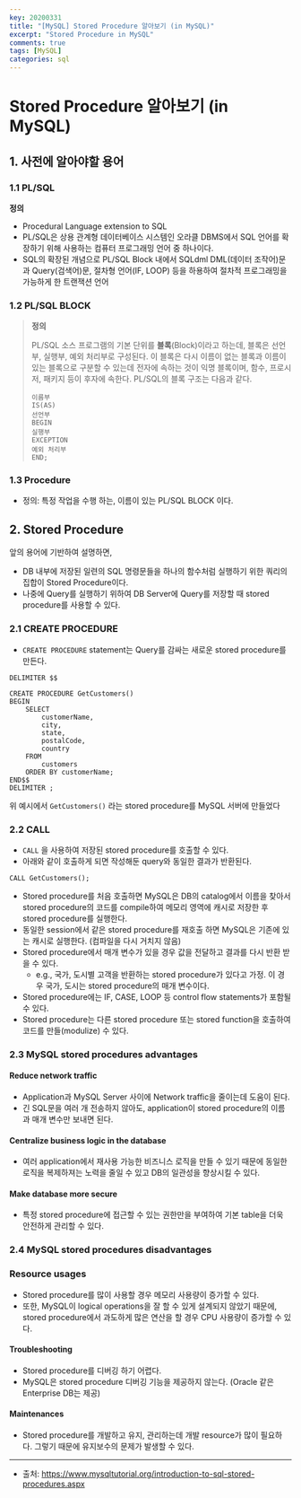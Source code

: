 ```yaml
---
key: 20200331
title: "[MySQL] Stored Procedure 알아보기 (in MySQL)"
excerpt: "Stored Procedure in MySQL"
comments: true
tags: [MySQL]
categories: sql
---
```


# Stored Procedure 알아보기 (in MySQL)

## 1. 사전에 알아야할 용어

### 1.1 PL/SQL

**정의**

- Procedural Language extension to SQL
- PL/SQL은 상용 관계형 데이터베이스 시스템인 오라클 DBMS에서 SQL 언어를 확장하기 위해 사용하는 컴퓨터 프로그래밍 언어 중 하나이다.
- SQL의 확장된 개념으로 PL/SQL Block 내에서 SQLdml DML(데이터 조작어)문과 Query(검색어)문, 절차형 언어(IF, LOOP) 등을 하용하여 절차적 프로그래밍을 가능하게 한 트랜잭션 언어



### 1.2 PL/SQL BLOCK

> **정의**
>
> PL/SQL 소스 프로그램의 기본 단위를 **블록**(Block)이라고 하는데, 블록은 선언부, 실행부, 예외 처리부로 구성된다. 이 블록은 다시 이름이 없는 블록과 이름이 있는 블록으로 구분할 수 있는데 전자에 속하는 것이 익명 블록이며, 함수, 프로시저, 패키지 등이 후자에 속한다. PL/SQL의 블록 구조는 다음과 같다.
>
> ```
> 이름부
> IS(AS)
> 선언부
> BEGIN
> 실행부
> EXCEPTION
> 예외 처리부
> END;
> ```
>
> [출처]: https://thebook.io/006696/part02/ch08/01/01/	"오라클 SQL과 PL/SQL을 다루는 기술"



### 1.3 Procedure

- 정의: 특정 작업을 수행 하는, 이름이 있는 PL/SQL BLOCK 이다.



## 2. Stored Procedure

앞의 용어에 기반하여 설명하면,

- DB 내부에 저장된 일련의 SQL 명령문들을 하나의 함수처럼 실행하기 위한 쿼리의 집합이 Stored Procedure이다.
- 나중에 Query를 실행하기 위하여 DB Server에 Query를 저장할 때 stored procedure를 사용할 수 있다.



### 2.1 CREATE PROCEDURE

- `CREATE PROCEDURE` statement는 Query를 감싸는 새로운 stored procedure를 만든다.

```mysql
DELIMITER $$
 
CREATE PROCEDURE GetCustomers()
BEGIN
    SELECT 
        customerName, 
        city, 
        state, 
        postalCode, 
        country
    FROM
        customers
    ORDER BY customerName;    
END$$
DELIMITER ;
```

위 예시에서 `GetCustomers()` 라는 stored procedure를 MySQL 서버에 만들었다



### 2.2 CALL

- `CALL` 을 사용하여 저장된 stored procedure를 호출할 수 있다.
- 아래와 같이 호출하게 되면 작성해둔 query와 동일한 결과가 반환된다.

```mysql
CALL GetCustomers();
```

- Stored procedure를 처음 호출하면 MySQL은 DB의 catalog에서 이름을 찾아서 stored procedure의 코드를 compile하여 메모리 영역에 캐시로 저장한 후 stored procedure를 실행한다.
- 동일한 session에서 같은 stored procedure를 재호출 하면 MySQL은 기존에 있는 캐시로 실행한다. (컴파일을 다시 거치지 않음)
- Stored procedure에서 매개 변수가 있을 경우 값을 전달하고 결과를 다시 반환 받을 수 있다. 
  - e.g., 국가, 도시별 고객을 반환하는 stored procedure가 있다고 가정. 이 경우 국가, 도시는 stored procedure의 매개 변수이다.
- Stored procedure에는 IF, CASE, LOOP 등 control flow statements가 포함될 수 있다. 
- Stored procedure는  다른 stored procedure 또는 stored function을 호출하여 코드를 만들(modulize) 수 있다.



### 2.3 MySQL stored procedures advantages

#### Reduce network traffic

- Application과 MySQL Server 사이에 Network traffic을 줄이는데 도움이 된다. 
- 긴 SQL문을 여러 개 전송하지 않아도,  application이 stored procedure의 이름과 매개 변수만 보내면 된다.

#### Centralize business logic in the database

- 여러 application에서 재사용 가능한 비즈니스 로직을 만들 수 있기 때문에 동일한 로직을 복제하져는 노력을 줄일 수 있고 DB의 일관성을 향상시킬 수 있다.

#### Make database more secure

- 특정 stored procedure에 접근할 수 있는 권한만을 부여하여 기본 table을 더욱 안전하게 관리할 수 있다. 

### 2.4 MySQL stored procedures disadvantages

### Resource usages

- Stored procedure를 많이 사용할 경우 메모리 사용량이 증가할 수 있다.
- 또한, MySQL이 logical operations을 잘 할 수 있게 설계되지 않았기 때문에, stored procedure에서 과도하게 많은 연산을 할 경우 CPU 사용량이 증가할 수 있다.

#### Troubleshooting

- Stored procedure를 디버깅 하기 어렵다.
- MySQL은 stored procedure 디버깅 기능을 제공하지 않는다. (Oracle 같은 Enterprise DB는 제공)

#### Maintenances

- Stored procedure를 개발하고 유지, 관리하는데 개발 resource가 많이 필요하다. 그렇기 때문에 유지보수의 문제가 발생할 수 있다.

---

- 출처: https://www.mysqltutorial.org/introduction-to-sql-stored-procedures.aspx
